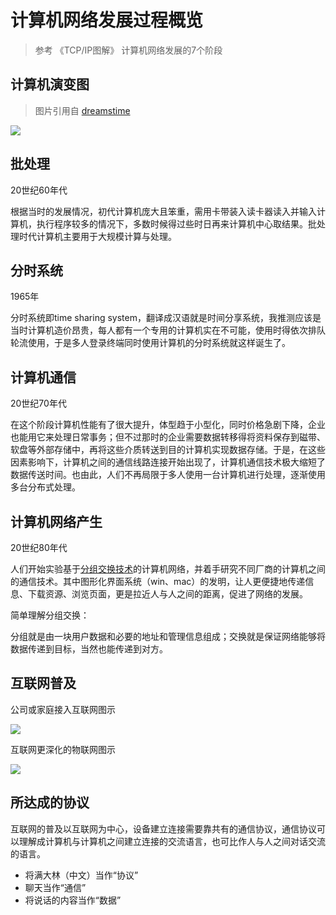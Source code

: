 # 计算机网络发展过程概览

> 参考 《TCP/IP图解》 计算机网络发展的7个阶段

## 计算机演变图

> 图片引用自 [dreamstime](https://cn.dreamstime.com)

![](https://i.postimg.cc/fy6BJdcs/68925850.jpg)

## 批处理

20世纪60年代

根据当时的发展情况，初代计算机庞大且笨重，需用卡带装入读卡器读入并输入计算机，执行程序较多的情况下，多数时候得过些时日再来计算机中心取结果。批处理时代计算机主要用于大规模计算与处理。

## 分时系统

1965年

分时系统即time sharing system，翻译成汉语就是时间分享系统，我推测应该是当时计算机造价昂贵，每人都有一个专用的计算机实在不可能，使用时得依次排队轮流使用，于是多人登录终端同时使用计算机的分时系统就这样诞生了。


## 计算机通信

20世纪70年代

在这个阶段计算机性能有了很大提升，体型趋于小型化，同时价格急剧下降，企业也能用它来处理日常事务；但不过那时的企业需要数据转移得将资料保存到磁带、软盘等外部存储中，再将这些介质转送到目的计算机实现数据存储。于是，在这些因素影响下，计算机之间的通信线路连接开始出现了，计算机通信技术极大缩短了数据传送时间。也由此，人们不再局限于多人使用一台计算机进行处理，逐渐使用多台分布式处理。


## 计算机网络产生

20世纪80年代

人们开始实验基于[分组交换技术](https://zh.wikipedia.org/zh-hans/%E5%88%86%E7%BB%84%E4%BA%A4%E6%8D%A2)的计算机网络，并着手研究不同厂商的计算机之间的通信技术。其中图形化界面系统（win、mac）的发明，让人更便捷地传递信息、下载资源、浏览页面，更是拉近人与人之间的距离，促进了网络的发展。

简单理解分组交换：

分组就是由一块用户数据和必要的地址和管理信息组成；交换就是保证网络能够将数据传递到目标，当然也能传递到对方。

## 互联网普及

公司或家庭接入互联网图示

![](https://i.postimg.cc/2SJL9WYn/Snipaste-2019-07-21-13-54-08.png)

互联网更深化的物联网图示

![](https://i.postimg.cc/NfQ5HpYM/Snipaste-2019-07-21-14-08-37.png)

## 所达成的协议

互联网的普及以互联网为中心，设备建立连接需要靠共有的通信协议，通信协议可以理解成计算机与计算机之间建立连接的交流语言，也可比作人与人之间对话交流的语言。

* 将满大林（中文）当作“协议”
* 聊天当作“通信”
* 将说话的内容当作“数据”


